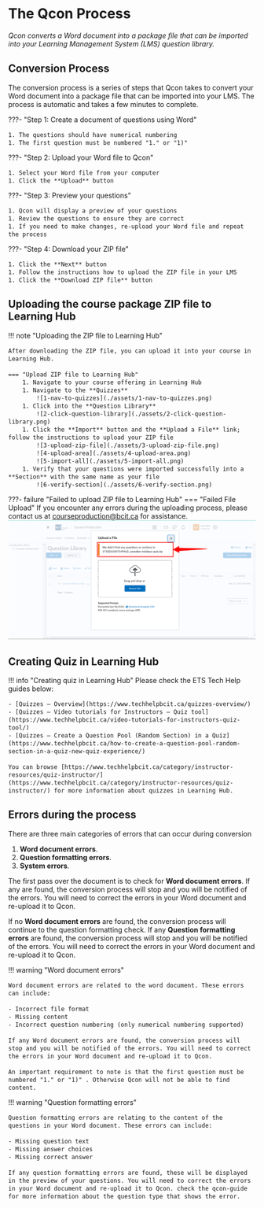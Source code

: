 # The Qcon Process

*Qcon converts a Word document into a package file that can be imported into your Learning Management System (LMS) question library.*

<!--
## Retrieve from LMS

To be added

## Publish to LMS
-->

## Conversion Process

The conversion process is a series of steps that Qcon takes to convert your Word document into a package file that can be imported into your LMS. The process is automatic and takes a few minutes to complete.

???- "Step 1: Create a document of questions using Word"

    1. The questions should have numerical numbering
    1. The first question must be numbered "1." or "1)"
???- "Step 2: Upload your Word file to Qcon"

    1. Select your Word file from your computer
    1. Click the **Upload** button
???- "Step 3: Preview your questions"

    1. Qcon will display a preview of your questions
    1. Review the questions to ensure they are correct
    1. If you need to make changes, re-upload your Word file and repeat the process
???- "Step 4: Download your ZIP file"

    1. Click the **Next** button
    1. Follow the instructions how to upload the ZIP file in your LMS
    1. Click the **Download ZIP file** button


## Uploading the course package ZIP file to Learning Hub
!!! note "Uploading the ZIP file to Learning Hub"

    After downloading the ZIP file, you can upload it into your course in Learning Hub.

    === "Upload ZIP file to Learning Hub"
        1. Navigate to your course offering in Learning Hub
        1. Navigate to the **Quizzes**
            ![1-nav-to-quizzes](./assets/1-nav-to-quizzes.png)
        1. Click into the **Question Library**
            ![2-click-question-library](./assets/2-click-question-library.png)
        1. Click the **Import** button and the **Upload a File** link; follow the instructions to upload your ZIP file
            ![3-upload-zip-file](./assets/3-upload-zip-file.png)
            ![4-upload-area](./assets/4-upload-area.png)
            ![5-import-all](./assets/5-import-all.png)
        1. Verify that your questions were imported successfully into a **Section** with the same name as your file
            ![6-verify-section](./assets/6-verify-section.png)

???- failure "Failed to upload ZIP file to Learning Hub"
    === "Failed File Upload"
        If you encounter any errors during the uploading process, please contact us at [courseproduction@bcit.ca](mailto:courseproduction@bcit.ca) for assistance.
        ![7-failed-upload](./assets/7-failed-upload.png)

## Creating Quiz in Learning Hub

!!! info "Creating quiz in Learning Hub"
    Please check the ETS Tech Help guides below:

    - [Quizzes – Overview](https://www.techhelpbcit.ca/quizzes-overview/)
    - [Quizzes – Video tutorials for Instructors – Quiz tool](https://www.techhelpbcit.ca/video-tutorials-for-instructors-quiz-tool/)
    - [Quizzes – Create a Question Pool (Random Section) in a Quiz](https://www.techhelpbcit.ca/how-to-create-a-question-pool-random-section-in-a-quiz-new-quiz-experience/)

    You can browse [https://www.techhelpbcit.ca/category/instructor-resources/quiz-instructor/](https://www.techhelpbcit.ca/category/instructor-resources/quiz-instructor/) for more information about quizzes in Learning Hub.

## Errors during the process

There are three main categories of errors that can occur during conversion 

1. **Word document errors**.
1. **Question formatting errors**.
1. **System errors**.

The first pass over the document is to check for **Word document errors**. If any are found, the conversion process will stop and you will be notified of the errors. You will need to correct the errors in your Word document and re-upload it to Qcon.

If no **Word document errors** are found, the conversion process will continue to the question formatting check. If any **Question formatting errors** are found, the conversion process will stop and you will be notified of the errors. You will need to correct the errors in your Word document and re-upload it to Qcon.

!!! warning "Word document errors"
    
    Word document errors are related to the word document. These errors can include:

    - Incorrect file format
    - Missing content
    - Incorrect question numbering (only numerical numbering supported)

    If any Word document errors are found, the conversion process will stop and you will be notified of the errors. You will need to correct the errors in your Word document and re-upload it to Qcon.

    An important requirement to note is that the first question must be numbered "1." or "1)" . Otherwise Qcon will not be able to find content.

    
!!! warning "Question formatting errors"

    Question formatting errors are relating to the content of the questions in your Word document. These errors can include:

    - Missing question text
    - Missing answer choices
    - Missing correct answer

    If any question formatting errors are found, these will be displayed in the preview of your questions. You will need to correct the errors in your Word document and re-upload it to Qcon. check the qcon-guide for more information about the question type that shows the error.




<!-- 
    === "Canvas"

        To be added

    === "Moodle"

        To be added -->
